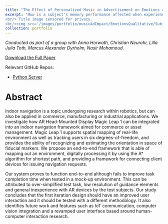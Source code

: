 ```yaml
---
title: "The Effect of Personalized Music in Advertisement on Emotions and Memory Performance"
excerpt: "How is a subject's memory performance affected when experiencing video content with and without music that is personalized? We leveraged Spotify's API for music affective features, test subjects' mood at the time of the test and their Spotify listening trends to find the best matching song and overlay it with the video content.
<br/> Title image censored for privacy. 
<br/><img src='/images/portfolio/musicAdImpact/EmotionsQualitative/Subject08_censored.png' width=\"400\">"
collection: portfolio
---
```


*Conducted as part of a group with Anna Horwath, Christian Neurohr, Lilla Julia Toth, Marcus Alexander Dyrholm, Nasir Mohamoud.*

[Download the Full Paper](/files/portfolio/fullPapers/adEffect.pdf)

Relevant GitHub Repos:
- [Python Server](https://github.com/ernlavr/adImpact)

# Abstract
Indoor navigation is a topic undergoing research within robotics, but
can also be applied in commerce, manufacturing or industrial applications.
We investigate how AR Head-Mounted Display Magic Leap 1 can be integrated into an indoor navigation framework aimed for commerce or asset
management. Magic Leap 1 supports spatial mapping of real-life environment as well as tracking users in six degrees-of-freedom, and provides the
ability of recognizing and estimating the orientation in space of fiducial
markers. We propose an end-to-end framework that is able of mapping
out an environment, digitally processing it by using the A* algorithm for shortest path, and providing a framework
for connecting client devices for issuing navigation requests. 

Our system
proves to function end-to-end although fails to improve task completion
time when tested in a mock-up environment. This can be attributed to
over-simplified test task, low resolution of guidance elements and general
inexperience with AR devices by the test subjects. Our study concludes
that the first iteration design should have an improved user interaction
and it should be tested with a different methodology. It also identifies
future work and features such as IoT communication, computer vision
integration and a revamped user interface based around human-computer
interaction research.

